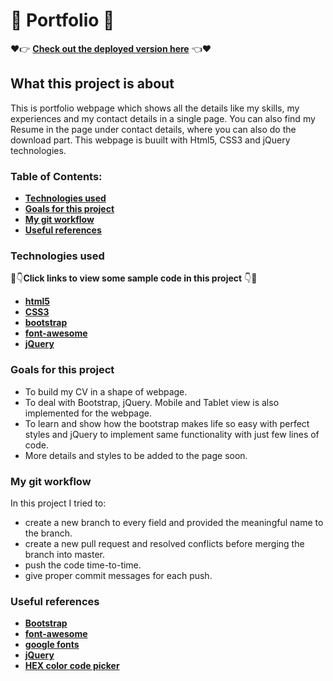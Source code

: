 # :woman: Portfolio :woman:

:heart::point_right: **[Check out the deployed version here](https://samuru-portfolio.netlify.com/)** :point_left::heart:

## What this project is about

This is portfolio webpage which shows all the details like my skills, my experiences and my contact details in a single page. You can also find my Resume in the page under contact details, where you can also do the download part. This webpage is buuilt with Html5, CSS3 and jQuery technologies.

### Table of Contents:

* **[Technologies used](https://github.com/amuru0S/My-Portfolio#technologies-used)**
* **[Goals for this project](https://github.com/amuru0S/My-Portfolio#goals-for-this-project)**
* **[My git workflow](https://github.com/amuru0S/My-Portfolio#my-git-workflow)**
* **[Useful references](https://github.com/amuru0S/My-Portfolio#useful-references)**

### Technologies used

:eyes::point_down:**Click links to view some sample code in this project** :point_down::eyes:

* **[html5](https://github.com/amuru0S/My-Portfolio/blob/master/index.html)**
* **[CSS3](https://github.com/amuru0S/My-Portfolio/blob/master/index.html)**
* **[bootstrap](https://github.com/amuru0S/My-Portfolio/blob/master/index.html)**
* **[font-awesome](https://github.com/amuru0S/My-Portfolio/blob/master/index.html)**
* **[jQuery](https://github.com/amuru0S/My-Portfolio/blob/master/navbarToggler.js)**

### Goals for this project

* To build my CV in a shape of webpage.
* To deal with Bootstrap, jQuery. Mobile and Tablet view is also implemented for the webpage.
* To learn and show how the bootstrap makes life so easy with perfect styles and jQuery to      implement same functionality with just few lines of code.
* More details and styles to be added to the page soon.

### My git workflow

In this project I tried to:

* create a new branch to every field and provided the meaningful name to the branch.
* create a new pull request and resolved conflicts before merging the branch into master.
* push the code time-to-time.
* give proper commit messages for each push.

### Useful references

* **[Bootstrap](https://getbootstrap.com/docs/4.3/getting-started/introduction/)**
* **[font-awesome](https://fontawesome.com/icons?d=gallery)**
* **[google fonts](https://fonts.google.com/)**
* **[jQuery](https://jqueryui.com/)**
* **[HEX color code picker](https://flatuicolors.com/)**